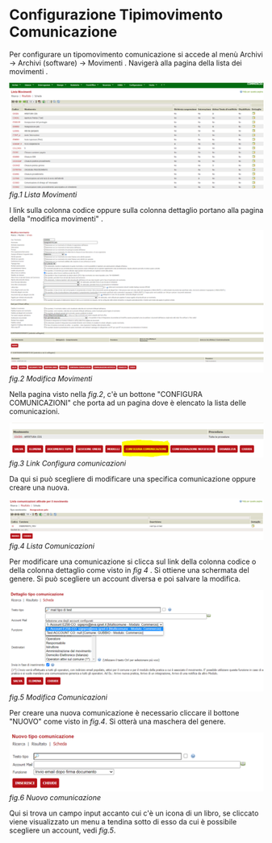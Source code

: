 # Configurazione Tipimovimento Comunicazione

Per configurare un tipomovimento comunicazione si accede al menù 
Archivi -> Archivi (software) -> Movimenti . Navigerà alla pagina della lista dei movimenti .

![](./immagini/listamovimenti.png)
*fig.1 Lista Movimenti*

 I link sulla colonna codice oppure sulla colonna dettaglio portano alla pagina della "modifica movimenti" .

 ![](./immagini/modifica-movimenti.png)
*fig.2 Modifica Movimenti*

 Nella pagina visto nella *fig.2*, c'è un bottone "CONFIGURA COMUNICAZIONI" che porta ad un pagina dove è elencato la lista delle comunicazioni.

 ![](./immagini/config-comunicazioni.png)
*fig.3 Link Configura comunicazioni*

  Da qui si può scegliere di modificare una specifica comunicazione oppure creare una nuova.

 ![](./immagini/lista-comunicazione.png)
*fig.4 Lista Comunicazioni*

 Per modificare una comunicazione si clicca sul link della colonna codice o della colonna dettaglio come visto in *fig 4* . Si ottiene una schermata del genere. Si può scegliere un account diversa e poi salvare la modifica.

 ![](./immagini/modifica-comunicazione.png)
*fig.5 Modifica Comunicazioni*

 Per creare una nuova comunicazione è necessario cliccare il bottone "NUOVO" come visto in *fig.4*. Si otterà una maschera del genere.

 ![](./immagini/nuovo-comunicazione.png)
 *fig.6 Nuovo comunicazione*

 Qui si trova un campo input accanto cui c'è un icona di un libro, se cliccato viene visualizzato un menu a tendina sotto di esso da cui è possibile scegliere un account, vedi *fig.5*.










